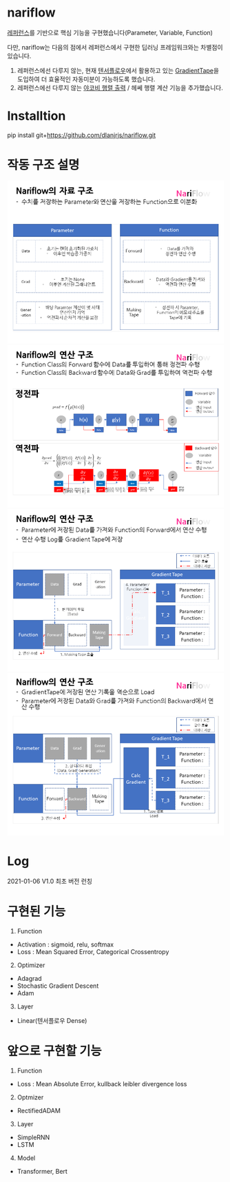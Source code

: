 # nariflow
 
[레퍼런스](https://www.hanbit.co.kr/store/books/look.php?p_code=B6627606922, '밑바닥부터 시작하는 딥러닝3')를 기반으로 핵심 기능을 구현했습니다(Parameter, Variable, Function)

다만, nariflow는 다음의 점에서 레퍼런스에서 구현한 딥러닝 프레임워크와는 차별점이 있습니다.

1) 레퍼런스에선 다루지 않는, 현재 [텐서플로우](https://www.tensorflow.org/)에서 활용하고 있는 [GradientTape](https://www.tensorflow.org/guide/advanced_autodiff?hl=ko)을 도입하여 더 효율적인 자동미분이 가능하도록 했습니다.
2) 레퍼런스에선 다루지 않는 [야코비 행렬 출력](https://www.tensorflow.org/guide/advanced_autodiff?hl=ko#%EC%95%BC%EA%B3%A0%EB%B9%84%EC%95%88) / 헤쎄 행렬 계산 기능을 추가했습니다.

# Installtion

pip install git+https://github.com/dlanjrjs/nariflow.git

# 작동 구조 설명

![Alt text](images/슬라이드2.PNG)
![Alt text](images/슬라이드3.PNG)
![Alt text](images/슬라이드4.PNG)
![Alt text](images/슬라이드5.PNG)

# Log

2021-01-06 V1.0
최초 버전 런칭

# 구현된 기능

1. Function
- Activation : sigmoid, relu, softmax
- Loss : Mean Squared Error, Categorical Crossentropy
2. Optimizer
- Adagrad
- Stochastic Gradient Descent
- Adam
3. Layer
- Linear(텐서플로우 Dense)

# 앞으로 구현할 기능
1. Function
- Loss : Mean Absolute Error, kullback leibler divergence loss
2. Optmizer
- RectifiedADAM
3. Layer
- SimpleRNN
- LSTM
4. Model
- Transformer, Bert
